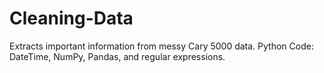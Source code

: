 # Cleaning-Data
Extracts important information from messy Cary 5000 data. 
Python Code: DateTime, NumPy, Pandas, and regular expressions.

